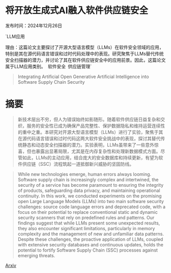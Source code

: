 # 将开放生成式AI融入软件供应链安全

发布时间：2024年12月26日

`LLM应用

理由：这篇论文主要探讨了开源大型语言模型（LLMs）在软件安全领域的应用，特别是其在源代码语言错误和过时代码处理中的表现。研究聚焦于LLMs替代传统安全扫描器的潜力，并讨论了其在软件供应链安全中的应用前景。因此，这篇论文属于LLM应用类别。` `软件安全` `供应链管理`

> Integrating Artificial Open Generative Artificial Intelligence into Software Supply Chain Security

# 摘要

> 新技术层出不穷，但人为错误始终如影随形。随着软件供应链日益复杂和交织，服务的安全性已成为确保产品完整性、保护数据隐私和维持运营连续性的重中之重。本研究对开源大型语言模型（LLMs）进行了实验，聚焦于其在源代码语言错误和过时代码这两大软件安全挑战中的表现，探讨其替代传统静态和动态安全扫描器的潜力。实验表明，LLMs虽带来了一些意外惊喜，但也暴露出显著局限，尤其是在内存复杂性和处理新数据模式方面。尽管如此，LLMs的主动应用，结合庞大的安全数据库和持续更新，有望为软件供应链（SSC）流程筑起一道抵御新兴威胁的坚固防线。

> While new technologies emerge, human errors always looming. Software supply chain is increasingly complex and intertwined, the security of a service has become paramount to ensuring the integrity of products, safeguarding data privacy, and maintaining operational continuity. In this work, we conducted experiments on the promising open Large Language Models (LLMs) into two main software security challenges: source code language errors and deprecated code, with a focus on their potential to replace conventional static and dynamic security scanners that rely on predefined rules and patterns. Our findings suggest that while LLMs present some unexpected results, they also encounter significant limitations, particularly in memory complexity and the management of new and unfamiliar data patterns. Despite these challenges, the proactive application of LLMs, coupled with extensive security databases and continuous updates, holds the potential to fortify Software Supply Chain (SSC) processes against emerging threats.

[Arxiv](https://arxiv.org/abs/2412.19088)